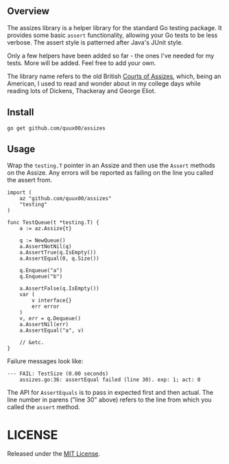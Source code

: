 ## Overview

The assizes library is a helper library for the standard Go testing package.  It provides some basic `assert` functionality, allowing your Go tests to be less verbose.  The assert style is patterned after Java's JUnit style.

Only a few helpers have been added so far - the ones I've needed for my tests.  More will be added.  Feel free to add your own.

The library name refers to the old British [Courts of Assizes](https://en.wikipedia.org/wiki/Assizes), which, being an American, I used to read and wonder about in my college days while reading lots of Dickens, Thackeray and George Eliot.


## Install

    go get github.com/quux00/assizes


## Usage

Wrap the `testing.T` pointer in an Assize and then use the `Assert` methods on the Assize.  Any errors will be reported as failing on the line you called the assert from.

    import (
        az "github.com/quux00/assizes"
        "testing"
    )
    
    func TestQueue(t *testing.T) {
    	a := az.Assize{t}
    
    	q := NewQueue()
        a.AssertNotNil(q)
        a.AssertTrue(q.IsEmpty())
        a.AssertEqual(0, q.Size())

    	q.Enqueue("a")
    	q.Enqueue("b")
        
        a.AssertFalse(q.IsEmpty())
        var (
            v interface{}
            err error
        )
        v, err = q.Dequeue()
        a.AssertNil(err)
        a.AssertEqual("a", v)

        // &etc.
    }

Failure messages look like:

    --- FAIL: TestSize (0.00 seconds)
        assizes.go:36: assertEqual failed (line 30). exp: 1; act: 0

The API for `AssertEquals` is to pass in expected first and then actual.
The line number in parens ("line 30" above) refers to the line from which you called the `assert` method.




# LICENSE

Released under the [MIT License](http://opensource.org/licenses/MIT).
